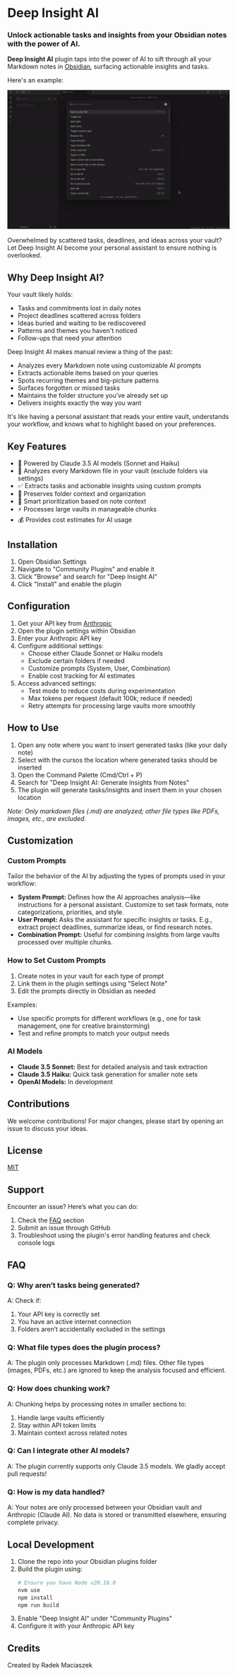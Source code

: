 # Deep Insight AI

### Unlock actionable tasks and insights from your Obsidian notes with the power of AI.

**Deep Insight AI** plugin taps into the power of AI to sift through all your Markdown notes in [Obsidian](https://obsidian.md/), surfacing actionable insights and tasks.

Here's an example:

![Deep Insight AI Demo](docs/deep-insight-ai-demo.gif)

Overwhelmed by scattered tasks, deadlines, and ideas across your vault? Let Deep Insight AI become your personal assistant to ensure nothing is overlooked.

## Why Deep Insight AI?

Your vault likely holds:
- Tasks and commitments lost in daily notes
- Project deadlines scattered across folders
- Ideas buried and waiting to be rediscovered
- Patterns and themes you haven't noticed
- Follow-ups that need your attention

Deep Insight AI makes manual review a thing of the past:
- Analyzes every Markdown note using customizable AI prompts
- Extracts actionable items based on your queries
- Spots recurring themes and big-picture patterns
- Surfaces forgotten or missed tasks
- Maintains the folder structure you’ve already set up
- Delivers insights exactly the way you want

It's like having a personal assistant that reads your entire vault, understands your workflow, and knows what to highlight based on your preferences.

## Key Features

- 🤖 Powered by Claude 3.5 AI models (Sonnet and Haiku)
- 📝 Analyzes every Markdown file in your vault (exclude folders via settings)
- ✅ Extracts tasks and actionable insights using custom prompts
- 📁 Preserves folder context and organization
- 🎯 Smart prioritization based on note context
- ⚡ Processes large vaults in manageable chunks
- 💰 Provides cost estimates for AI usage

## Installation

1. Open Obsidian Settings
2. Navigate to "Community Plugins" and enable it
3. Click "Browse" and search for "Deep Insight AI"
4. Click "Install" and enable the plugin

## Configuration

1. Get your API key from [Anthropic](https://console.anthropic.com/settings/keys)
2. Open the plugin settings within Obsidian
3. Enter your Anthropic API key
4. Configure additional settings:
   - Choose either Claude Sonnet or Haiku models
   - Exclude certain folders if needed
   - Customize prompts (System, User, Combination)
   - Enable cost tracking for AI estimates
5. Access advanced settings:
   - Test mode to reduce costs during experimentation
   - Max tokens per request (default 100k; reduce if needed)
   - Retry attempts for processing large vaults more smoothly

## How to Use

1. Open any note where you want to insert generated tasks (like your daily note)
2. Select with the cursos the location where generated tasks should be inserted
3. Open the Command Palette (Cmd/Ctrl + P)
4. Search for "Deep Insight AI: Generate Insights from Notes"
5. The plugin will generate tasks/insights and insert them in your chosen location

*Note: Only markdown files (.md) are analyzed; other file types like PDFs, images, etc., are excluded.*

## Customization

### Custom Prompts

Tailor the behavior of the AI by adjusting the types of prompts used in your workflow:

- **System Prompt:** Defines how the AI approaches analysis—like instructions for a personal assistant. Customize to set task formats, note categorizations, priorities, and style.
- **User Prompt:** Asks the assistant for specific insights or tasks. E.g., extract project deadlines, summarize ideas, or find research notes.
- **Combination Prompt:** Useful for combining insights from large vaults processed over multiple chunks.

### How to Set Custom Prompts

1. Create notes in your vault for each type of prompt
2. Link them in the plugin settings using "Select Note"
3. Edit the prompts directly in Obsidian as needed

Examples:
- Use specific prompts for different workflows (e.g., one for task management, one for creative brainstorming)
- Test and refine prompts to match your output needs

### AI Models

- **Claude 3.5 Sonnet:** Best for detailed analysis and task extraction
- **Claude 3.5 Haiku:** Quick task generation for smaller note sets
- **OpenAI Models:** In development

## Contributions

We welcome contributions! For major changes, please start by opening an issue to discuss your ideas.

## License

[MIT](LICENSE)

## Support 

Encounter an issue? Here’s what you can do:
1. Check the [FAQ](#faq) section
2. Submit an issue through GitHub
3. Troubleshoot using the plugin's error handling features and check console logs

## FAQ

### Q: Why aren’t tasks being generated?
A: Check if:
1. Your API key is correctly set
2. You have an active internet connection
3. Folders aren’t accidentally excluded in the settings

### Q: What file types does the plugin process?
A: The plugin only processes Markdown (.md) files. Other file types (images, PDFs, etc.) are ignored to keep the analysis focused and efficient.

### Q: How does chunking work?
A: Chunking helps by processing notes in smaller sections to:
1. Handle large vaults efficiently
2. Stay within API token limits
3. Maintain context across related notes

### Q: Can I integrate other AI models?
A: The plugin currently supports only Claude 3.5 models. We gladly accept pull requests!

### Q: How is my data handled?
A: Your notes are only processed between your Obsidian vault and Anthropic (Claude AI). No data is stored or transmitted elsewhere, ensuring complete privacy.

## Local Development

1. Clone the repo into your Obsidian plugins folder
2. Build the plugin using:
   ```bash
   # Ensure you have Node v20.18.0
   nvm use
   npm install
   npm run build
   ```
3. Enable "Deep Insight AI" under "Community Plugins"
4. Configure it with your Anthropic API key

## Credits

Created by Radek Maciaszek

